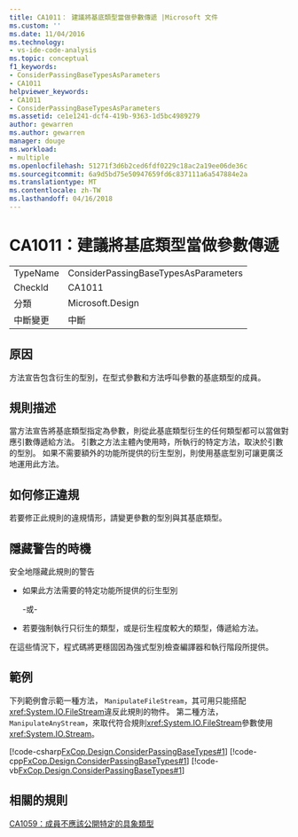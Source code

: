 ```yaml
---
title: CA1011： 建議將基底類型當做參數傳遞 |Microsoft 文件
ms.custom: ''
ms.date: 11/04/2016
ms.technology:
- vs-ide-code-analysis
ms.topic: conceptual
f1_keywords:
- ConsiderPassingBaseTypesAsParameters
- CA1011
helpviewer_keywords:
- CA1011
- ConsiderPassingBaseTypesAsParameters
ms.assetid: ce1e1241-dcf4-419b-9363-1d5bc4989279
author: gewarren
ms.author: gewarren
manager: douge
ms.workload:
- multiple
ms.openlocfilehash: 51271f3d6b2ced6fdf0229c18ac2a19ee06de36c
ms.sourcegitcommit: 6a9d5bd75e50947659fd6c837111a6a547884e2a
ms.translationtype: MT
ms.contentlocale: zh-TW
ms.lasthandoff: 04/16/2018
---
```

# <a name="ca1011-consider-passing-base-types-as-parameters"></a>CA1011：建議將基底類型當做參數傳遞
|||  
|-|-|  
|TypeName|ConsiderPassingBaseTypesAsParameters|  
|CheckId|CA1011|  
|分類|Microsoft.Design|  
|中斷變更|中斷|  
  
## <a name="cause"></a>原因  
 方法宣告包含衍生的型別，在型式參數和方法呼叫參數的基底類型的成員。  
  
## <a name="rule-description"></a>規則描述  
 當方法宣告將基底類型指定為參數，則從此基底類型衍生的任何類型都可以當做對應引數傳遞給方法。 引數之方法主體內使用時，所執行的特定方法，取決於引數的型別。 如果不需要額外的功能所提供的衍生型別，則使用基底型別可讓更廣泛地運用此方法。  
  
## <a name="how-to-fix-violations"></a>如何修正違規  
 若要修正此規則的違規情形，請變更參數的型別與其基底類型。  
  
## <a name="when-to-suppress-warnings"></a>隱藏警告的時機  
 安全地隱藏此規則的警告  
  
-   如果此方法需要的特定功能所提供的衍生型別  
  
     \-或-  
  
-   若要強制執行只衍生的類型，或是衍生程度較大的類型，傳遞給方法。  
  
 在這些情況下，程式碼將更穩固因為強式型別檢查編譯器和執行階段所提供。  
  
## <a name="example"></a>範例  
 下列範例會示範一種方法， `ManipulateFileStream`，其可用只能搭配<xref:System.IO.FileStream>違反此規則的物件。 第二種方法， `ManipulateAnyStream`，來取代符合規則<xref:System.IO.FileStream>參數使用<xref:System.IO.Stream>。  
  
 [!code-csharp[FxCop.Design.ConsiderPassingBaseTypes#1](../code-quality/codesnippet/CSharp/ca1011-consider-passing-base-types-as-parameters_1.cs)]
 [!code-cpp[FxCop.Design.ConsiderPassingBaseTypes#1](../code-quality/codesnippet/CPP/ca1011-consider-passing-base-types-as-parameters_1.cpp)]
 [!code-vb[FxCop.Design.ConsiderPassingBaseTypes#1](../code-quality/codesnippet/VisualBasic/ca1011-consider-passing-base-types-as-parameters_1.vb)]  
  
## <a name="related-rules"></a>相關的規則  
 [CA1059：成員不應該公開特定的具象類型](../code-quality/ca1059-members-should-not-expose-certain-concrete-types.md)
